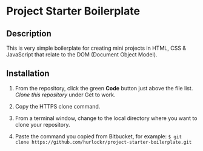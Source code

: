 # Project Starter Boilerplate

## Description

This is very simple boilerplate for creating mini projects in HTML, CSS & JavaScript that relate to the DOM (Document Object Model).

## Installation

1. From the repository, click the green **Code** button just above the file list. _Clone this repository_ under Get to work.

2. Copy the HTTPS clone command.

3. From a terminal window, change to the local directory where you want to clone your repository.

4. Paste the command you copied from Bitbucket, for example:
   `$ git clone https://github.com/hurlockr/project-starter-boilerplate.git`
